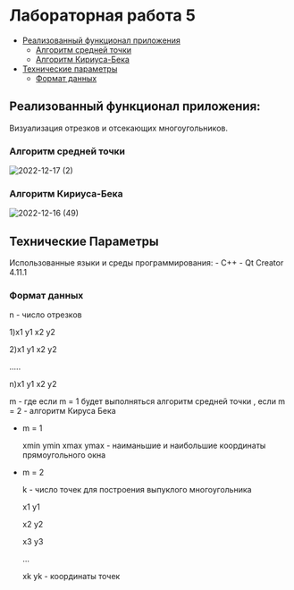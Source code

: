 # Лабораторная работа 5

- [Реализованный функционал приложения](#реализованный-функционал-приложения)
  - [Алгоритм средней точки](#алгоритм-средней-точки)
  - [Алгоритм Кириуса-Бека](#алгоритм-кириуса-бека)
- [Технические параметры](#технические-параметры) 
  - [Формат данных](#формат-данных)


## Реализованный функционал приложения:
Визуализация отрезков и отсекающих многоугольников.
### Алгоритм средней точки
![2022-12-17 (2)](https://user-images.githubusercontent.com/96499616/208189244-6f5535eb-abe1-4b6a-b6ee-006bb8893737.png)

### Алгоритм Кириуса-Бека
![2022-12-16 (49)](https://user-images.githubusercontent.com/96499616/208188892-30e84cc6-e179-4f95-8b9e-737523d8f7b3.png)

## Технические Параметры
Использованные языки и среды программирования: - C++ - Qt Creator 4.11.1

### Формат данных
n - число отрезков

1)x1 y1 x2 y2

2)x1 y1 x2 y2

.....

n)x1 y1 x2 y2

m - где если m = 1 будет выполняться алгоритм средней точки , если m = 2 - алгоритм Кируса Бека


- m = 1

  xmin ymin xmax ymax - наиманьшие и наибольшие координаты прямоугольного окна

- m = 2

  k - число точек для построения выпуклого многоугольника

  x1 y1
  
  x2 y2
  
  x3 y3
  
  ...
  
  xk yk - координаты точек
